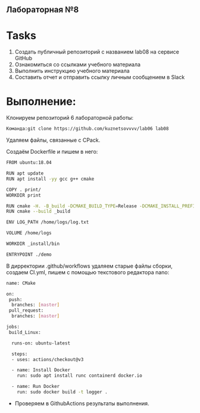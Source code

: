 ## Лабораторная №8


# Tasks
1. Создать публичный репозиторий с названием lab08 на сервисе GitHub
2. Ознакомиться со ссылками учебного материала
3. Выполнить инструкцию учебного материала
4. Составить отчет и отправить ссылку личным сообщением в Slack

# Выполнение:
Клонируем репозиторий 6 лабораторной работы:
```bash
Команда:git clone https://github.com/kuznetsovvvv/lab06 lab08
```

Удаляем файлы, связанные с CPack.

Создаём Dockerfile и пишем в него:
```bash
FROM ubuntu:18.04

RUN apt update
RUN apt install -yy gcc g++ cmake

COPY . print/
WORKDIR print

RUN cmake -H. -B_build -DCMAKE_BUILD_TYPE=Release -DCMAKE_INSTALL_PREFIX=_install
RUN cmake --build _build

ENV LOG_PATH /home/logs/log.txt

VOLUME /home/logs

WORKDIR _install/bin

ENTRYPOINT ./demo
```

В дирректории .github/workflows удаляем старые файлы сборки, создаем CI.yml, пишем с помощью текстового редактора nano:

```bash
name: CMake

on:
 push:
  branches: [master]
 pull_request:
  branches: [master]

jobs: 
 build_Linux:

  runs-on: ubuntu-latest

  steps:
  - uses: actions/checkout@v3

  - name: Install Docker
    run: sudo apt install runc containerd docker.io

  - name: Run Docker
    run: sudo docker build -t logger .
```

* Проверяем в GithubActions результаты выполнения.












